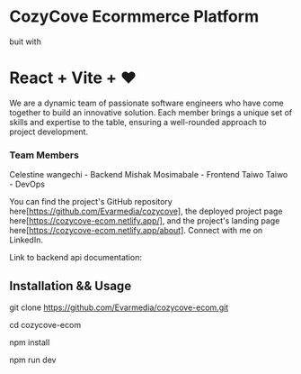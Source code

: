 # CozyCove Ecormmerce Platform
buit with 
# React + Vite + ❤️

We are a dynamic team of passionate software engineers who have come together to build an innovative solution. Each member brings a unique set of skills and expertise to the table, ensuring a well-rounded approach to project development.
### Team Members
Celestine wangechi - Backend
Mishak Mosimabale - Frontend
Taiwo Taiwo - DevOps

You can find the project's GitHub repository here[https://github.com/Evarmedia/cozycove], the deployed project page here[https://cozycove-ecom.netlify.app/], and the project's landing page here[https://cozycove-ecom.netlify.app/about]. Connect with me on LinkedIn. 

Link to backend api documentation: 

## Installation && Usage
git clone https://github.com/Evarmedia/cozycove-ecom.git

cd cozycove-ecom

npm install

npm run dev
